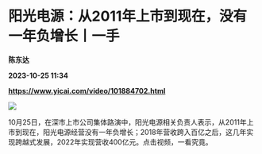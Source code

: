 # 阳光电源：从2011年上市到现在，没有一年负增长丨一手
**陈东达**

**2023-10-25 11:34**

**https://www.yicai.com/video/101884702.html**

![](http://imgcdn.yicai.com/vms-new/2023/10/5e542e56-6dea-4d3e-b230-4cfdf5b0bd0a.png) 

10月25日，在深市上市公司集体路演中，阳光电源相关负责人表示，从2011年上市到现在，阳光电源经营没有一年负增长；2018年营收跨入百亿之后，这几年实现跨越式发展，2022年实现营收400亿元。点击视频，一看究竟。